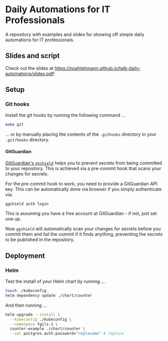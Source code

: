 # Daily Automations for IT Professionals

A repository with examples and slides for showing off simple daily automations for IT professionals. 

## Slides and script

Check out the slides at https://noahlehmann.github.io/talk-daily-automations/slides.pdf!

## Setup

### Git hooks

Install the git hooks by running the following command ...

```bash
make git
```

... or by manually placing the contents of the `.githooks` directory in your `.git/hooks` directory.

#### GitGuardian

[GitGuardian's `ggshield`](https://github.com/GitGuardian/ggshield) helps you to prevent secrets from being committed to your repository.
This is achieved via a pre-commit hook that scans your changes for secrets.

For the pre-commit hook to work, you need to provide a GitGuardian API key.
This can be automatically done via browser if you simply authenticate via:

```bash
ggshield auth login
```

This is assuming you have a free account at GitGuardian - if not, just set one up.

Now `ggshield` will automatically scan your changes for secrets before you commit them and fail the commit if it finds 
anything, preventing the secrets to be published in the repository.

## Deployment

### Helm

Test the install of your Helm chart by running ...

```bash
touch ./kubeconfig
helm dependency update ./chart/counter
```

And then running ...

```bash
helm upgrade --install \
  --kubeconfig ./kubeconfig \
  --namespace fgils-1 \
  counter-example ./chart/counter \
  --set postgres.auth.password="replaceme" # replace
```
